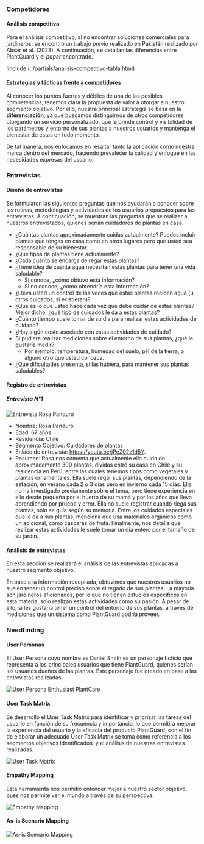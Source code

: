 ### Competidores

#### Análisis competitivo

Para el análisis competitivo, al no encontrar soluciones comerciales para jardineros, se encontró un trabajo previo realizado en Pakistán realizado por Absar et al. (2023). A continuación, se detallan las diferencias entre PlantGuard y el _paper_ encontrado.

<!-- !include (../partials/analisis-competitivo-tabla.md) -->

!include (../partials/analisis-competitivo-tabla.html)

#### Estrategias y tácticas frente a competidores

Al conocer los puntos fuertes y débiles de una de las posibles competencias, tenemos clara la propuesta de valor a otorgar a nuestro segmento objetivo. Por ello, nuestra principal estrategia se basa en la **diferenciación**, ya que buscamos distinguirnos de otros competidores otorgando un servicio personalizado, que le brinde control y visibilidad de los parámetros y entorno de sus plantas a nuestros usuarios y mantenga el bienestar de estas en todo momento.

De tal manera, nos enfocamos en resaltar tanto la aplicación como nuestra marca dentro del mercado, haciendo prevalecer la calidad y enfoque en las necesidades expresas del usuario.

### Entrevistas

#### Diseño de entrevistas

Se formularon las siguientes preguntas que nos ayudarán a conocer sobre las rutinas, metodologías y actividades de los usuarios propuestos para las entrevistas. A continuación, se muestran las preguntas que se realizar a nuestros entrevistados, quienes serían cuidadores de plantas en casa.

- ¿Cuántas plantas aproximadamente cuidas actualmente? Puedes incluir plantas que tengas en casa como en otros lugares pero que usted sea responsable de su bienestar.
- ¿Qué tipos de plantas tiene actualmente?
- ¿Cada cuánto se encarga de regar estas plantas?
- ¿Tiene idea de cuánta agua necesitan estas plantas para tener una vida saludable?
  - Si conoce, ¿cómo obtuvo esta información?
  - Si no conoce, ¿cómo obtendría esta información?
- ¿Lleva usted un control de las veces que estas plantas reciben agua (u otros cuidados, si existieran)?
- ¿Qué es lo que usted hace cada vez que debe cuidar de estas plantas? Mejor dicho, ¿qué tipo de cuidados le da a estas plantas?
- ¿Cuánto tiempo suele tomar de su día para realizar estas actividades de cuidado?
- ¿Hay algún costo asociado con estas actividades de cuidado?
- Si pudiera realizar mediciones sobre el entorno de sus plantas, ¿qué le gustaría medir?
  - Por ejemplo: temperatura, humedad del suelo, pH de la tierra, o alguno otro que usted conozca.
- ¿Qué dificultades presenta, si las hubiera, para mantener sus plantas saludables?

#### Registro de entrevistas

##### Entrevista N°1

![Entrevista Rosa Panduro](../static/entrevista-rosa-panduro.png)

- Nombre: Rosa Panduro
- Edad: 67 años
- Residencia: Chile
- Segmento Objetivo: Cuidadores de plantas
- Enlace de entrevista: <https://youtu.be/jPeZ02z1d5Y>.
- Resumen: Rosa nos comenta que actualmente ella cuida de aproximadamente 300 plantas, dividas entre su casa en Chile y su residencia en Perú, entre las cuales tenemos tipos como vegetales y plantas ornamentales. Ella suele regar sus plantas, dependiendo de la estación, en verano cada 2 o 3 días pero en invierno cada 15 días. Ella no ha investigado previamente sobre el tema, pero tiene experiencia en ello desde pequeña por el huerto de su mamá y por los años que lleva aprendiendo por prueba y error. Ella no suele registrar cuando riega sus plantas, solo se guía según su memoria. Entre los cuidados especiales que le da a sus plantas, menciona que usa materiales orgánicos como un adicional, como cascaras de fruta. Finalmente, nos detalla que realizar estas actividades le suele tomar un día entero por el tamaño de su jardín.

#### Análisis de entrevistas

<!-- TODO: Improve when we have more interviews -->

En esta sección se realizará el análisis de las entrevistas aplicadas a nuestro segmento objetivo.

En base a la información recopilada, obtuvimos que nuestros usuarios no suelen tener un control preciso sobre el regado de sus plantas. La mayoría son jardineros aficionados, por lo que no tienen estudios específicos en esta materia, solo realizan estas actividades como su pasión. A pesar de ello, si les gustaría tener un control del entorno de sus plantas, a través de mediciones que un sistema como PlantGuard podría proveer.

### Needfinding

#### User Personas

El User Persona cuyo nombre es Daniel Smith es un personaje ficticio que representa a los principales usuarios que tiene PlantGuard, quienes serían los usuarios dueños de las plantas. Este personaje fue creado en base a las entrevistas realizadas.

![User Persona Enthusiast PlantCare](../static/user-persona-plantcare-enthusiast.png)

#### User Task Matrix

Se desarrolló el User Task Matrix para identificar y priorizar las tareas del usuario en función de su frecuencia y importancia, lo que permitirá mejorar la experiencia del usuario y la eficacia del producto PlantGuard, con el fin de elaborar un adecuado User Task Matrix se toma como referencia a los segmentos objetivos identificados, y el análisis de nuestras entrevistas realizadas.

![User Task Matrix](../static/user-task-matrix.png)

#### Empathy Mapping

Esta herramienta nos permitió entender mejor a nuestro sector objetivo, pues nos permite ver el mundo a través de su perspectiva.

![Empathy Mapping](../static/empathy-mapping.png)

#### As-is Scenario Mapping

![As-is Scenario Mapping](../static/as-is-scenario-mapping.png)
